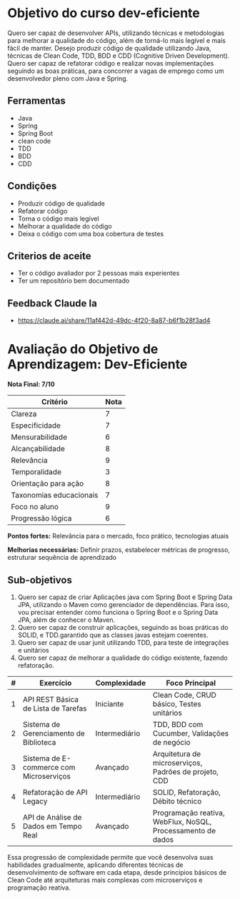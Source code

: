 # Objetivo do curso dev-eficiente

Quero ser capaz de desenvolver APIs, utilizando técnicas e metodologias para melhorar a qualidade do código, além de torná-lo mais legível e mais fácil de manter. Desejo produzir código de qualidade utilizando Java, técnicas de Clean Code, TDD, BDD e CDD (Cognitive Driven Development). Quero ser capaz de refatorar código e realizar novas implementações seguindo as boas práticas, para concorrer a vagas de emprego como um desenvolvedor pleno com Java e Spring.

## Ferramentas

- Java
- Spring
- Spring Boot
- clean code
- TDD
- BDD
- CDD

## Condições

- Produzir código de qualidade
- Refatorar código
- Torna o código mais legível
- Melhorar a qualidade do código
- Deixa o código com uma boa cobertura de testes

## Criterios de aceite

- Ter o código avaliador por 2 pessoas mais experientes
- Ter um repositório bem documentado




## Feedback Claude Ia

- https://claude.ai/share/11af442d-49dc-4f20-8a87-b6f1b28f3ad4

# Avaliação do Objetivo de Aprendizagem: Dev-Eficiente

**Nota Final: 7/10**

| Critério | Nota |
|----------|------|
| Clareza | 7 |
| Especificidade | 7 |
| Mensurabilidade | 6 |
| Alcançabilidade | 8 |
| Relevância | 9 |
| Temporalidade | 3 |
| Orientação para ação | 8 |
| Taxonomias educacionais | 7 |
| Foco no aluno | 9 |
| Progressão lógica | 6 |

**Pontos fortes:** Relevância para o mercado, foco prático, tecnologias atuais

**Melhorias necessárias:** Definir prazos, estabelecer métricas de progresso, estruturar sequência de aprendizado


## Sub-objetivos

1. Quero ser capaz de criar Aplicações java com Spring Boot e Spring Data JPA, utilizando o Maven como gerenciador de dependências. Para isso, vou precisar entender como funciona o Spring Boot e o Spring Data JPA, além de conhecer o Maven.
2. Quero ser capaz de construir aplicações, seguindo as boas práticas do SOLID, e TDD.garantido que as classes javas estejam coerentes.
3. Quero ser capaz de usar junit utilizando TDD, para teste de integrações e unitários
4. Quero ser capaz de melhorar a qualidade do código existente, fazendo refatoração.



| # | Exercício | Complexidade | Foco Principal |
|---|-----------|--------------|----------------|
| 1 | API REST Básica de Lista de Tarefas | Iniciante | Clean Code, CRUD básico, Testes unitários |
| 2 | Sistema de Gerenciamento de Biblioteca | Intermediário | TDD, BDD com Cucumber, Validações de negócio |
| 3 | Sistema de E-commerce com Microserviços | Avançado | Arquitetura de microserviços, Padrões de projeto, CDD |
| 4 | Refatoração de API Legacy | Intermediário | SOLID, Refatoração, Débito técnico |
| 5 | API de Análise de Dados em Tempo Real | Avançado | Programação reativa, WebFlux, NoSQL, Processamento de dados |

Essa progressão de complexidade permite que você desenvolva suas habilidades gradualmente, aplicando diferentes técnicas de desenvolvimento de software em cada etapa, desde princípios básicos de Clean Code até arquiteturas mais complexas com microserviços e programação reativa.
